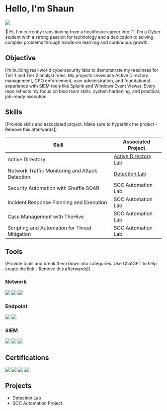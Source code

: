# Hello, I'm Shaun
<a href="https://linkedin.com/in/shaun-carrillo"><img src="https://img.shields.io/badge/-LinkedIn-0072b1?&style=for-the-badge&logo=linkedin&logoColor=white" /></a>


👋 Hi, I'm currently transitioning from a healthcare career into IT. I'm a Cyber student with a strong passion for technology and a dedication to solving complex problems through hands-on learning and continuous growth.

## Objective

I’m building real-world cybersecurity labs to demonstrate my readiness for Tier 1 and Tier 2 analyst roles. My projects showcase Active Directory management, GPO enforcement, user administration, and foundational experience with SIEM tools like Splunk and Windows Event Viewer. Every repo reflects my focus on blue team skills, system hardening, and practical, job-ready execution.

## Skills
[Provide skills and associated project. Make sure to hyperlink the project - Remove this afterwards]]

| Skill                                         | Associated Project         |
|-----------------------------------------------|----------------------------|
| Active Directory         | <a href="https://github.com/shaunc11/Active-Directory-Lab/tree/main">Active Directory Lab</a>|
| Network Traffic Monitoring and Attack Detection | <a href="https://google.com">Detection Lab</a>|
| Security Automation with Shuffle SOAR         | SOC Automation Lab|
| Incident Response Planning and Execution      | SOC Automation Lab|
| Case Management with TheHive                  | SOC Automation Lab|
| Scripting and Automation for Threat Mitigation | SOC Automation Lab|

## Tools
[Provide tools and break them down into categories. Use ChatGPT to help create the link - Remove this afterwards]]

### Network
<div>
    <img src="https://img.shields.io/badge/-Wireshark-1679A7?&style=for-the-badge&logo=Wireshark&logoColor=white" />
    <img src="https://img.shields.io/badge/-Suricata-EF3B2D?&style=for-the-badge&logo=Suricata&logoColor=white" />
    <img src="https://img.shields.io/badge/-Zeek-777BB4?&style=for-the-badge&logo=Zeek&logoColor=white" />
</div>

### Endpoint
<div>
    <img src="https://img.shields.io/badge/-Microsoft_Defender_for_Endpoint-00A4EF?&style=for-the-badge&logo=Microsoft&logoColor=white" />
    <img src="https://img.shields.io/badge/-Velociraptor-4B275F?&style=for-the-badge&logo=Velociraptor&logoColor=white" />
</div>

### SIEM
<div>
    <img src="https://img.shields.io/badge/-Microsoft_Sentinel-0078D4?&style=for-the-badge&logo=Microsoft&logoColor=white" />
    <img src="https://img.shields.io/badge/-Splunk-000000?&style=for-the-badge&logo=Splunk&logoColor=white" />
    <img src="https://img.shields.io/badge/-Elastic-005571?&style=for-the-badge&logo=Elastic&logoColor=white" />
</div>

## Certifications
<div>
<img src="https://img.shields.io/badge/-Security%2B-FF0000?&style=for-the-badge&logo=CompTIA&logoColor=white" />
<img src="https://img.shields.io/badge/-Network%2B-007ACC?&style=for-the-badge&logo=CompTIA&logoColor=white" />
<img src="https://img.shields.io/badge/-A%2B-4D4D4D?&style=for-the-badge&logo=CompTIA&logoColor=white" />
<img src="https://img.shields.io/badge/-AZ--900-0078D4?style=for-the-badge&logo=microsoft&logoColor=white" />
</div>

## Projects
- Detection Lab
- SOC Automation Project
